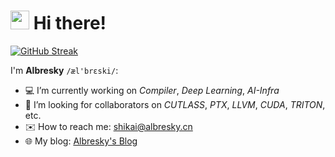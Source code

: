 <h1>
  <img src="https://emojis.slackmojis.com/emojis/images/1643514048/63/fry.png?1643514048", width="30">
  Hi there!
</h1>

[![GitHub Streak](https://github-readme-streak-stats.herokuapp.com?user=Albresky&border_radius=6)](https://git.io/streak-stats)

I'm **Albresky** `/æl'brɛski/`:

- 💻 I’m currently working on *Compiler*, *Deep Learning*, *AI-Infra*
- 👯 I’m looking for collaborators on *CUTLASS*, *PTX*, *LLVM*, *CUDA*, *TRITON*, etc.
- ✉️ How to reach me: shikai@albresky.cn
- 🌐 My blog: [Albresky's Blog](https://www.albresky.cn/)
